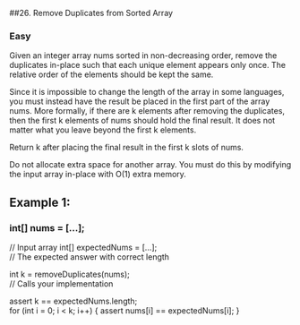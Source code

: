 ##26. Remove Duplicates from Sorted Array

### Easy
Given an integer array nums sorted in non-decreasing order, remove the duplicates in-place such that each unique element appears only once. The relative order of the elements should be kept the same.

Since it is impossible to change the length of the array in some languages, you must instead have the result be placed in the first part of the array nums. More formally, if there are k elements after removing the duplicates, then the first k elements of nums should hold the final result. It does not matter what you leave beyond the first k elements.

Return k after placing the final result in the first k slots of nums.

Do not allocate extra space for another array. You must do this by modifying the input array in-place with O(1) extra memory.

## Example 1:

### int[] nums = [...];
// Input array
int[] expectedNums = [...]; \
// The expected answer with correct length

int k = removeDuplicates(nums); \
// Calls your implementation

assert k == expectedNums.length;\
for (int i = 0; i < k; i++) {
    assert nums[i] == expectedNums[i];
}